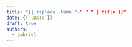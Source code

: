 ```yaml
---
title: "{{ replace .Name "-" " " | title }}"
date: {{ .Date }}
draft: true
authors:
  - gabriel
---
```



